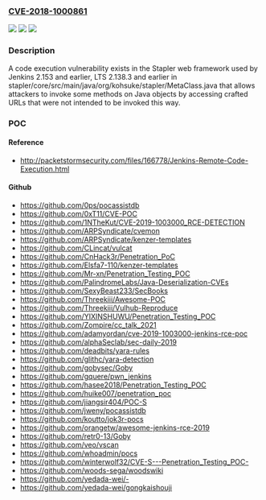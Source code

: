 ### [CVE-2018-1000861](https://cve.mitre.org/cgi-bin/cvename.cgi?name=CVE-2018-1000861)
![](https://img.shields.io/static/v1?label=Product&message=n%2Fa&color=blue)
![](https://img.shields.io/static/v1?label=Version&message=n%2Fa&color=blue)
![](https://img.shields.io/static/v1?label=Vulnerability&message=n%2Fa&color=brighgreen)

### Description

A code execution vulnerability exists in the Stapler web framework used by Jenkins 2.153 and earlier, LTS 2.138.3 and earlier in stapler/core/src/main/java/org/kohsuke/stapler/MetaClass.java that allows attackers to invoke some methods on Java objects by accessing crafted URLs that were not intended to be invoked this way.

### POC

#### Reference
- http://packetstormsecurity.com/files/166778/Jenkins-Remote-Code-Execution.html

#### Github
- https://github.com/0ps/pocassistdb
- https://github.com/0xT11/CVE-POC
- https://github.com/1NTheKut/CVE-2019-1003000_RCE-DETECTION
- https://github.com/ARPSyndicate/cvemon
- https://github.com/ARPSyndicate/kenzer-templates
- https://github.com/CLincat/vulcat
- https://github.com/CnHack3r/Penetration_PoC
- https://github.com/Elsfa7-110/kenzer-templates
- https://github.com/Mr-xn/Penetration_Testing_POC
- https://github.com/PalindromeLabs/Java-Deserialization-CVEs
- https://github.com/SexyBeast233/SecBooks
- https://github.com/Threekiii/Awesome-POC
- https://github.com/Threekiii/Vulhub-Reproduce
- https://github.com/YIXINSHUWU/Penetration_Testing_POC
- https://github.com/Zompire/cc_talk_2021
- https://github.com/adamyordan/cve-2019-1003000-jenkins-rce-poc
- https://github.com/alphaSeclab/sec-daily-2019
- https://github.com/deadbits/yara-rules
- https://github.com/glithc/yara-detection
- https://github.com/gobysec/Goby
- https://github.com/gquere/pwn_jenkins
- https://github.com/hasee2018/Penetration_Testing_POC
- https://github.com/huike007/penetration_poc
- https://github.com/jiangsir404/POC-S
- https://github.com/jweny/pocassistdb
- https://github.com/koutto/jok3r-pocs
- https://github.com/orangetw/awesome-jenkins-rce-2019
- https://github.com/retr0-13/Goby
- https://github.com/veo/vscan
- https://github.com/whoadmin/pocs
- https://github.com/winterwolf32/CVE-S---Penetration_Testing_POC-
- https://github.com/woods-sega/woodswiki
- https://github.com/yedada-wei/-
- https://github.com/yedada-wei/gongkaishouji

